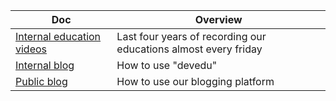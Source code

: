<!-- prettier-ignore-start -->
<!-- start_toc -->
| Doc | Overview |
|---|---|
| [Internal education videos](/education/education-videos.md#readme) | Last four years of recording our educations almost every friday |
| [Internal blog](/education/internal-blog.md#readme) | How to use "devedu" |
| [Public blog](/education/public-blog.md#readme) | How to use our blogging platform |
<!-- end_toc -->
<!-- prettier-ignore-end -->
